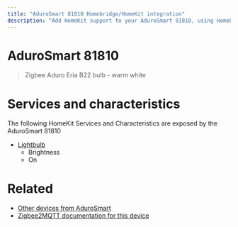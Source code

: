 ```yaml
---
title: "AduroSmart 81810 Homebridge/HomeKit integration"
description: "Add HomeKit support to your AduroSmart 81810, using Homebridge, Zigbee2MQTT and homebridge-z2m."
---
```

<!---
This file has been GENERATED using src/docgen/docgen.ts
DO NOT EDIT THIS FILE MANUALLY!
-->
# AduroSmart 81810
> Zigbee Aduro Eria B22 bulb - warm white


# Services and characteristics
The following HomeKit Services and Characteristics are exposed by
the AduroSmart 81810

* [Lightbulb](../../light.md)
  * Brightness
  * On


# Related
* [Other devices from AduroSmart](../index.md#adurosmart)
* [Zigbee2MQTT documentation for this device](https://www.zigbee2mqtt.io/devices/81810.html)